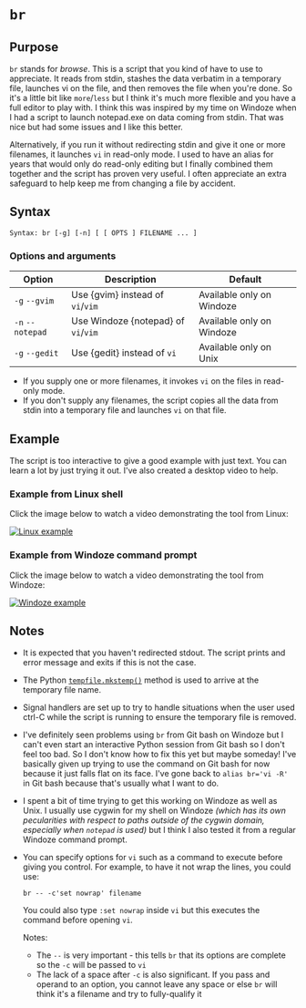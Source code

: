 # `br`

## Purpose
`br` stands for _browse_.  This is a script that you kind of have to use to appreciate. It reads from stdin, stashes the data verbatim in a temporary file, launches vi on the file, and then removes the file when you're done. So it's a little bit like `more`/`less` but I think it's much more flexible and you have a full editor to play with.  I think this was inspired by my time on Windoze when I had a script to launch notepad.exe on data coming from stdin.  That was nice but had some issues and I like this better.

Alternatively, if you run it without redirecting stdin and give it one or more filenames, it launches `vi` in read-only mode. I used to have an alias for years that would only do read-only editing but I finally combined them together and the script has proven very useful.  I often appreciate an extra safeguard to help keep me from changing a file by accident.

## Syntax
```
Syntax: br [-g] [-n] [ [ OPTS ] FILENAME ... ]
```

### Options and arguments
| Option | Description | Default |
| ------ | ----------- | ------- |
| `-g` `--gvim` | Use {gvim} instead of `vi`/`vim` | Available only on Windoze |
| `-n` `--notepad` | Use Windoze {notepad} of `vi`/`vim` | Available only on Windoze |
| `-g` `--gedit` | Use {gedit} instead of `vi` | Available only on Unix |

- If you supply one or more filenames, it invokes `vi` on the files in read-only mode.
- If you don't supply any filenames, the script copies all the data from stdin into a temporary file and launches `vi` on that file.

## Example
The script is too interactive to give a good example with just text.  You can learn a lot by just trying it out.  I've also created a desktop video to help.
### Example from Linux shell
Click the image below to watch a video demonstrating the tool from Linux:

[![Linux example](http://img.youtube.com/vi/hv6MxXnc3k0/0.jpg)](http://www.youtube.com/watch?v=hv6MxXnc3k0 "br walkthrough on Linux")

### Example from Windoze command prompt
Click the image below to watch a video demonstrating the tool from Windoze:

[![Windoze example](http://img.youtube.com/vi/8tmSunerp4Y/0.jpg)](http://www.youtube.com/watch?v=8tmSunerp4Y "br walkthrough on Windoze")

## Notes

- It is expected that you haven't redirected stdout.  The script prints and error message and exits if this is not the case.
- The Python [`tempfile.mkstemp()`](https://docs.python.org/2/library/tempfile.html) method is used to arrive at the temporary file name.
- Signal handlers are set up to try to handle situations when the user used ctrl-C while the script is running to ensure the temporary file is removed.
- I've definitely seen problems using `br` from Git bash on Windoze but I can't even start an interactive Python session from Git bash so I don't feel too bad.  So I don't know how to fix this yet but maybe someday!  I've basically given up trying to use the command on Git bash for now because it just falls flat on its face.  I've gone back to `alias br='vi -R'` in Git bash because that's usually what I want to do.
- I spent a bit of time trying to get this working on Windoze as well as Unix.  I usually use cygwin for my shell on Windoze *(which has its own pecularities with respect to paths outside of the cygwin domain, especially when `notepad` is used)* but I think I also tested it from a regular Windoze command prompt.
- You can specify options for `vi` such as a command to execute before giving you control.  For example, to have it not wrap the lines, you could use:

  ```
  br -- -c'set nowrap' filename
  ```

  You could also type `:set nowrap` inside `vi` but this executes the command before opening `vi`.

  Notes:
  - The `--` is very important - this tells `br` that its options are complete so the `-c` will be passed to `vi`
  - The lack of a space after `-c` is also significant.  If you pass and operand to an option, you cannot leave any space or else `br` will think it's a filename and try to fully-qualify it
